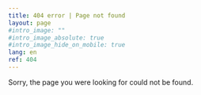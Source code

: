 ```yaml
---
title: 404 error | Page not found
layout: page
#intro_image: ""
#intro_image_absolute: true
#intro_image_hide_on_mobile: true
lang: en
ref: 404
---
```

Sorry, the page you were looking for could not be found.
